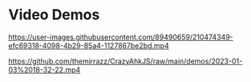 # Video Demos
https://user-images.githubusercontent.com/89490659/210474349-efc69318-4098-4b29-85a4-1127867be2bd.mp4

https://github.com/themirrazz/CrazyAhkJS/raw/main/demos/2023-01-03%2018-32-22.mp4
